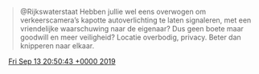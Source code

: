 > @Rijkswaterstaat Hebben jullie wel eens overwogen om verkeerscamera’s kapotte autoverlichting te laten signaleren, met een vriendelijke waarschuwing naar de eigenaar? Dus geen boete maar goodwill en meer veiligheid? Locatie overbodig, privacy\. Beter dan knipperen naar elkaar\.

<img src="../../media/tweet.ico" width="12" /> [Fri Sep 13 20:50:43 +0000 2019](https://twitter.com/DromerDenker/status/1172613600378269697)